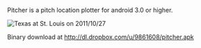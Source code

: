 Pitcher is a pitch location plotter for android 3.0 or higher.

![Texas at St. Louis on 2011/10/27](http://i.imgur.com/8KlGZl.png)

Binary download at http://dl.dropbox.com/u/9861608/pitcher.apk